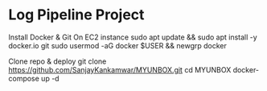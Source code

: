 # Log Pipeline Project


Install Docker & Git On EC2 instance
sudo apt update && sudo apt install -y docker.io git
sudo usermod -aG docker $USER && newgrp docker

Clone repo & deploy
git clone https://github.com/SanjayKankamwar/MYUNBOX.git
cd MYUNBOX
docker-compose up -d
